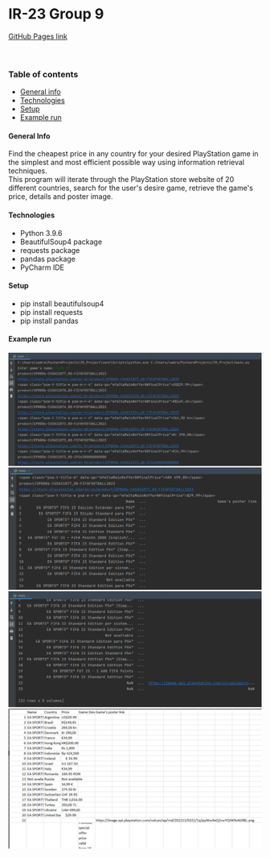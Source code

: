 # IR-23 Group 9
[GitHub Pages link](https://samerarkab.github.io/)
<br><br><br>

### Table of contents
* [General info](#general-info)
* [Technologies](#technologies)
* [Setup](#setup)
* [Example run](#example-run)

#### General Info
Find the cheapest price in any country for your desired PlayStation game in the simplest and most efficient possible way using information retrieval techniques.
<br>This program will iterate through the PlayStation store website of 20 different countries, search for the user's desire game, retrieve the game's price, details and poster image.

#### Technologies
* Python 3.9.6
* BeautifulSoup4 package
* requests package
* pandas package
* PyCharm IDE

#### Setup
* pip install beautifulsoup4
* pip install requests
* pip install pandas

#### Example run
![image](./example_run/IR1.png) <br>
![image](./example_run/IR2.png) <br>
![image](./example_run/IR3.png) <br>
![image](./example_run/IR4.png) <br>
<br>
